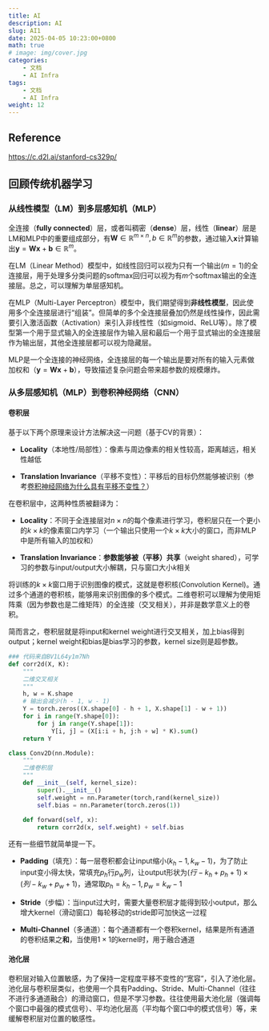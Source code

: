 ```yaml
---
title: AI
description: AI
slug: AI1
date: 2025-04-05 10:23:00+0800
math: true
# image: img/cover.jpg
categories:
    - 文档
    - AI Infra
tags:
    - 文档
    - AI Infra
weight: 12
---
```

## Reference

https://c.d2l.ai/stanford-cs329p/

## 回顾传统机器学习

### 从线性模型（LM）到多层感知机（MLP）

全连接（**fully connected**）层，或者叫稠密（**dense**）层，线性（**linear**）层是LM和MLP中的重要组成部分，有$\boldsymbol{W}\in \mathbb{R}^{m \times n}, b\in \mathbb{R}^{m}$的参数，通过输入$\boldsymbol{x}$计算输出$\boldsymbol{y}=\boldsymbol{W}\boldsymbol{x}+\boldsymbol{b}\in \mathbb{R}^{m}$。

在LM（Linear Method）模型中，如线性回归可以视为只有一个输出($m=1$)的全连接层，用于处理多分类问题的softmax回归可以视为有$m$个softmax输出的全连接层。总之，可以理解为单层感知机。

在MLP（Multi-Layer Perceptron）模型中，我们期望得到**非线性模型**，因此使用多个全连接层进行“组装”。但简单的多个全连接层叠加仍然是线性操作，因此需要引入激活函数（Activation）来引入非线性性（如sigmoid、ReLU等）。除了模型第一个用于显式输入的全连接层作为输入层和最后一个用于显式输出的全连接层作为输出层，其他全连接层都可以视为隐藏层。

MLP是一个全连接的神经网络，全连接层的每一个输出是要对所有的输入元素做加权和（$\boldsymbol{y}=\boldsymbol{W}\boldsymbol{x}+\boldsymbol{b}$），导致描述复杂问题会带来超参数的规模爆炸。

### 从多层感知机（MLP）到卷积神经网络（CNN）

#### 卷积层

基于以下两个原理来设计方法解决这一问题（基于CV的背景）：

+ **Locality**（本地性/局部性）：像素与周边像素的相关性较高，距离越远，相关性越低

+ **Translation Invariance**（平移不变性）：平移后的目标仍然能够被识别（参考[卷积神经网络为什么具有平移不变性？](https://zhangting2020.github.io/2018/05/30/Transform-Invariance/)）

在卷积层中，这两种性质被翻译为：

+ **Locality**：不同于全连接层对$n\times n$的每个像素进行学习，卷积层只在一个更小的$k\times k$的像素窗口内学习（一个输出只使用一个$k\times k$大小的窗口，而非MLP中是所有输入的加权和）

+ **Translation Invariance**：**参数能够被（平移）共享**（weight shared），可学习的参数与input/output大小解耦，只与窗口大小$k$相关

将训练的$k\times k$窗口用于识别图像的模式，这就是卷积核(Convolution Kernel)。通过多个通道的卷积核，能够用来识别图像的多个模式。二维卷积可以理解为使用矩阵乘（因为参数也是二维矩阵）的全连接（交叉相关），并非是数学意义上的卷积。

简而言之，卷积层就是将input和kernel weight进行交叉相关，加上bias得到output；kernel weight和bias是bias学习的参数，kernel size则是超参数。

```python
### 代码来自BV1L64y1m7Nh
def corr2d(X, K):
    """
    二维交叉相关
    """
    h, w = K.shape
    # 输出会减少(h - 1, w - 1)
    Y = torch.zeros((X.shape[0] - h + 1, X.shape[1] - w + 1))
    for i in range(Y.shape[0]):
        for j in range(Y.shape[1]):
            Y[i, j] = (X[i:i + h, j:h + w] * K).sum()
    return Y

class Conv2D(nn.Module):
    """
    二维卷积层
    """
    def __init__(self, kernel_size):
        super().__init__()
        self.weight = nn.Parameter(torch,rand(kernel_size))
        self.bias = nn.Parameter(torch.zeros(1))
    
    def forward(self, x):
        return corr2d(x, self.weight) + self.bias
```

还有一些细节就简单提一下。

+ **Padding**（填充）：每一层卷积都会让input缩小$(k_h - 1, k_w - 1)$，为了防止input变小得太快，常填充$p_h$行$p_w$列，让output形状为$(行-k_h+p_h+1)\times(列-k_w+p_w+1)$，通常取$p_h=k_h-1,p_w=k_w-1$

+ **Stride**（步幅）：当input过大时，需要大量卷积层才能得到较小output，那么增大kernel（滑动窗口）每轮移动的stride即可加快这一过程

+ **Multi-Channel**（多通道）：每个通道都有一个卷积kernel，结果是所有通道的卷积结果之**和**，当使用$1\times 1$的kernel时，用于融合通道

#### 池化层

卷积层对输入位置敏感，为了保持一定程度平移不变性的“宽容”，引入了池化层。池化层与卷积层类似，也使用一个具有Padding、Stride、Multi-Channel（往往不进行多通道融合）的滑动窗口，但是不学习参数。往往使用最大池化层（强调每个窗口中最强的模式信号）、平均池化层高（平均每个窗口中的模式信号）等，来缓解卷积层对位置的敏感性。